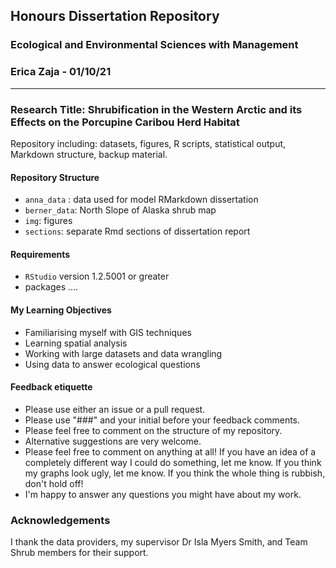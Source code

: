 ## Honours Dissertation Repository 
### Ecological and Environmental Sciences with Management 
### Erica Zaja - 01/10/21
*******

### Research Title: Shrubification in the Western Arctic and its Effects on the Porcupine Caribou Herd Habitat

Repository including: datasets, figures, R scripts, statistical output, Markdown structure, backup material. 

#### Repository Structure
- `anna_data` : data used for model RMarkdown dissertation
- `berner_data`: North Slope of Alaska shrub map 
- `img`: figures 
- `sections`: separate Rmd sections of dissertation report

#### Requirements
- `RStudio` version 1.2.5001 or greater
- packages ....

#### My Learning Objectives
- Familiarising myself with GIS techniques
- Learning spatial analysis
- Working with large datasets and data wrangling
- Using data to answer ecological questions


#### Feedback etiquette

- Please use either an issue or a pull request.
- Please use "###" and your initial before your feedback comments.
- Please feel free to comment on the structure of my repository.
- Alternative suggestions are very welcome.
- Please feel free to comment on anything at all! If you have an idea of a completely different way I could do something, let me know. If you think my graphs look ugly, let me know. If you think the whole thing is rubbish, don't hold off!
- I'm happy to answer any questions you might have about my work.

### Acknowledgements
I thank the data providers, my supervisor Dr Isla Myers Smith, and Team Shrub members for their support. 

